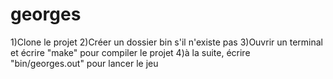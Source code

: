# georges

1)Clone le projet
2)Créer un dossier bin s'il n'existe pas
3)Ouvrir un terminal et écrire "make" pour compiler le projet
4)à la suite, écrire "bin/georges.out" pour lancer le jeu
